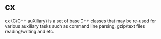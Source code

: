 # cx
cx (C/C++ auXiliary) is a set of base C++ classes that may be re-used for various auxiliary tasks such as command line parsing, gzip/text files reading/writing and etc.
